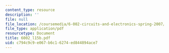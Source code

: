 ```yaml
---
content_type: resource
description: ''
file: null
file_location: /coursemedia/6-002-circuits-and-electronics-spring-2007/c794c9c9e067b6c16274ed844894ace7_6002_l15b.pdf
file_type: application/pdf
resourcetype: Document
title: 6002_l15b.pdf
uid: c794c9c9-e067-b6c1-6274-ed844894ace7
---
```

